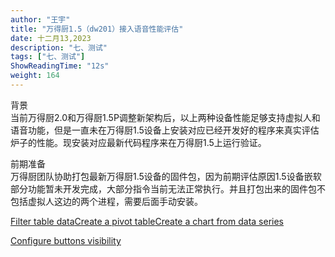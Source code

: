 ```yaml
---
author: "王宇"
title: "万得厨1.5（dw201）接入语音性能评估"
date: 十二月13,2023
description: "七、测试"
tags: ["七、测试"]
ShowReadingTime: "12s"
weight: 164
---
```

背景  
当前万得厨2.0和万得厨1.5P调整新架构后，以上两种设备性能足够支持虚拟人和语音功能，但是一直未在万得厨1.5设备上安装对应已经开发好的程序来真实评估炉子的性能。现安装对应最新代码程序来在万得厨1.5上运行验证。  
  

前期准备  
万得厨团队协助打包最新万得厨1.5设备的固件包，因为前期评估原因1.5设备嵌软部分功能暂未开发完成，大部分指令当前无法正常执行。并且打包出来的固件包不包括虚拟人这边的两个进程，需要后面手动安装。

  

  

[Filter table data](#)[Create a pivot table](#)[Create a chart from data series](#)

[Configure buttons visibility](/users/tfac-settings.action)